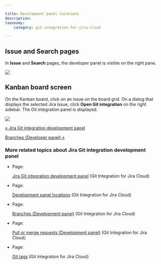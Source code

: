 ```yaml
---

title: Development panel locations
description:
taxonomy:
    category: git-integration-for-jira-cloud

---
```

## Issue and Search pages

In **Issue** and **Search** pages, the developer panel is visible on the right pane.

![](https://bigbrassband.atlassian.net/wiki/download/thumbnails/1923025834/gitcloud-devpanel-locations.png?version=1&modificationDate=1635753019402&cacheVersion=1&api=v2&width=680&height=441)

## Kanban board screen

On the Kanban board, click on an issue on the board grid. On a dialog that displays the selected Jira issue, click **Open Git integration** on the right sidebar. The Git integration panel is displayed.

![](https://bigbrassband.atlassian.net/wiki/download/thumbnails/1923025834/gitcloud-kanban-devpanel-location.png?version=1&modificationDate=1635753982993&cacheVersion=1&api=v2&width=680&height=422)

[« Jira Git integration development panel](/wiki/spaces/GITCLOUD/pages/1923025809/Jira+Git+integration+development+panel)

[Branches (Developer panel) »](/wiki/spaces/GITCLOUD/pages/1923025879)

### More related topics about Jira Git integration development panel

*   Page:

    [Jira Git integration development panel](/wiki/spaces/GITCLOUD/pages/1923025809/Jira+Git+integration+development+panel) (Git Integration for Jira Cloud)

*   Page:

    [Development panel locations](/wiki/spaces/GITCLOUD/pages/1923025834/Development+panel+locations) (Git Integration for Jira Cloud)

*   Page:

    [Branches (Development panel)](/wiki/spaces/GITCLOUD/pages/1923025879) (Git Integration for Jira Cloud)

*   Page:

    [Pull or merge requests (Development panel)](/wiki/spaces/GITCLOUD/pages/1923025925) (Git Integration for Jira Cloud)

*   Page:

    [Git tags](/wiki/spaces/GITCLOUD/pages/1923025983/Git+tags) (Git Integration for Jira Cloud)
